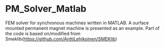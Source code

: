 # PM_Solver_Matlab
FEM solver for synchronous machines written in MATLAB.
A surface mounted permanent magnet machine is presented as an example.
Part of the code is based on/modified from Smeklib(https://github.com/AnttiLehikoinen/SMEKlib)
